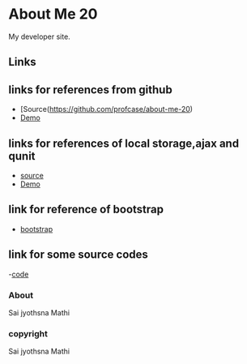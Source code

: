 # About Me 20

My developer site.

## Links
## links for references from github
- [Source(https://github.com/profcase/about-me-20)
- [Demo](https://profcase.github.io/about-me-20/)
## links for references of local storage,ajax and qunit 
- [source](https://github.com/profcase/web-apps-list)
- [Demo](https://profcase.github.io/web-apps-list/)
## link for reference of bootstrap
- [bootstrap](https://maxcdn.bootstrapcdn.com/bootstrap/4.0.0/js/bootstrap.min.js)
## link for some source codes
-[code](https://www.w3schools.com/)
### About
Sai jyothsna Mathi
### copyright
Sai jyothsna Mathi
